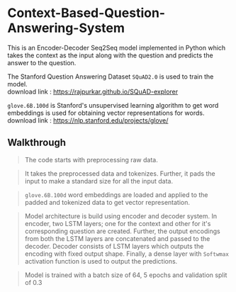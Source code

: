 # Context-Based-Question-Answering-System

This is an Encoder-Decoder Seq2Seq model implemented in Python which takes the context as the input along with the question and predicts the answer to the question.

The Stanford Question Answering Dataset `SQuAD2.0` is used to train the model. <br />
download link : https://rajpurkar.github.io/SQuAD-explorer

`glove.6B.100d` is Stanford's unsupervised learning algorithm to get word embeddings is used for obtaining vector representations for words. <br />
download link : https://nlp.stanford.edu/projects/glove/

## Walkthrough

>The code starts with preprocessing raw data.

>It takes the preprocessed data and tokenizes. Further, it pads the input to make a standard size for all the input data.

>`glove.6B.100d` word embeddings are loaded and applied to the padded and tokenized data to get vector representation.

>Model architecture is build using encoder and decoder system. In encoder, two LSTM layers; one for the context and other for it's corresponding question are created. Further, the output encodings from both the LSTM layers are concatenated and passed to the decoder. Decoder consists of LSTM layers which outputs the encoding with fixed output shape. Finally, a dense layer with `Softwmax` activation function is used to output the predictions.

>Model is trained with a batch size of 64, 5 epochs and validation split of 0.3
